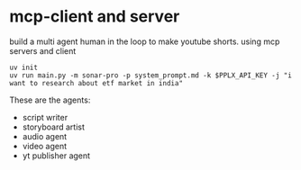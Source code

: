 # mcp-client and server

build a multi agent human in the loop to make youtube shorts. 
using mcp servers and client

```
uv init
uv run main.py -m sonar-pro -p system_prompt.md -k $PPLX_API_KEY -j "i want to research about etf market in india"

```

<!--  -->

These are the agents:

- script writer
- storyboard artist
- audio agent
- video agent
- yt publisher agent
